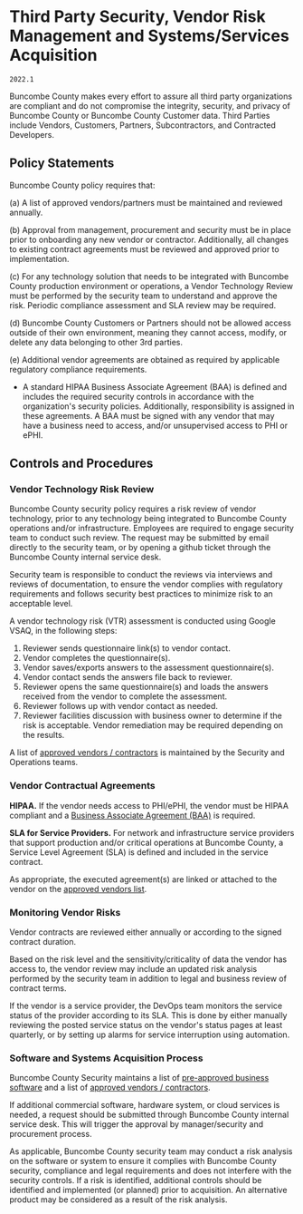 # Third Party Security, Vendor Risk Management and Systems/Services Acquisition

`2022.1`

Buncombe County makes every effort to assure all third party organizations are
compliant and do not compromise the integrity, security, and privacy of Buncombe County
or Buncombe County Customer data. Third Parties include Vendors, Customers, Partners,
Subcontractors, and Contracted Developers.

## Policy Statements

Buncombe County policy requires that:

(a) A list of approved vendors/partners must be maintained and reviewed
annually.

(b) Approval from management, procurement and security must be in place prior to
onboarding any new vendor or contractor.  Additionally, all changes to existing
contract agreements must be reviewed and approved prior to implementation.

(c) For any technology solution that needs to be integrated with Buncombe County
production environment or operations, a Vendor Technology Review must be
performed by the security team to understand and approve the risk.  Periodic
compliance assessment and SLA review may be required.

(d) Buncombe County Customers or Partners should not be allowed access outside of their
own environment, meaning they cannot access, modify, or delete any data
belonging to other 3rd parties.

(e) Additional vendor agreements are obtained as required by applicable
regulatory compliance requirements.

* A standard HIPAA Business Associate Agreement (BAA) is defined and includes
  the required security controls in accordance with the organization's security
  policies. Additionally, responsibility is assigned in these agreements. A BAA
  must be signed with any vendor that may have a business need to access, and/or
  unsupervised access to PHI or ePHI.




## Controls and Procedures


### Vendor Technology Risk Review

Buncombe County security policy requires a risk review of vendor
technology, prior to any technology being integrated to Buncombe County
operations and/or infrastructure. Employees are required to engage security team
to conduct such review. The request may be submitted by email directly to the
security team, or by opening a github ticket through the
Buncombe County internal service desk.

Security team is responsible to conduct the reviews via interviews and reviews
of documentation, to ensure the vendor complies with regulatory requirements and
follows security best practices to minimize risk to an acceptable level.

A vendor technology risk (VTR) assessment is conducted using Google VSAQ, in
the following steps:

1. Reviewer sends questionnaire link(s) to vendor contact.
1. Vendor completes the questionnaire(s).
1. Vendor saves/exports answers to the assessment questionnaire(s).
1. Vendor contact sends the answers file back to reviewer.
1. Reviewer opens the same questionnaire(s) and loads the answers received from
   the vendor to complete the assessment.
1. Reviewer follows up with vendor contact as needed.
1. Reviewer facilities discussion with business owner to determine if the risk
   is acceptable. Vendor remediation may be required depending on the results.

A list of [approved vendors / contractors][1] is maintained by the Security and
Operations teams.

[1]: approved-vendors.md

### Vendor Contractual Agreements

**HIPAA.** If the vendor needs access to PHI/ePHI, the vendor must be HIPAA
compliant and a [Business Associate Agreement (BAA)][BAA] is required.

[BAA]: hipaa-baa.md


**SLA for Service Providers.** For network and infrastructure service providers
that support production and/or critical operations at Buncombe County, a
Service Level Agreement (SLA) is defined and included in the service contract.

As appropriate, the executed agreement(s) are linked or attached to the vendor
on the [approved vendors list][1].

[1]: approved-vendors.md

### Monitoring Vendor Risks

Vendor contracts are reviewed either annually or according to the signed
contract duration.

Based on the risk level and the sensitivity/criticality of data the vendor has
access to, the vendor review may include an updated risk analysis performed by
the security team in addition to legal and business review of contract terms.

If the vendor is a service provider, the DevOps team monitors the service status
of the provider according to its SLA. This is done by either manually reviewing
the posted service status on the vendor's status pages at least quarterly, or by
setting up alarms for service interruption using automation.


### Software and Systems Acquisition Process

Buncombe County Security maintains
a list of [pre-approved business software][1] and
a list of [approved vendors / contractors][2].

[1]: approved-software.md
[2]: approved-vendors.md

If additional commercial software, hardware system, or cloud services is needed,
a request should be submitted through Buncombe County internal service
desk. This will trigger the approval by manager/security and procurement
process.

As applicable, Buncombe County security team may conduct a risk analysis on
the software or system to ensure it complies with Buncombe County security,
compliance and legal requirements and does not interfere with the security
controls. If a risk is identified, additional controls should be identified and
implemented (or planned) prior to acquisition. An alternative product may be
considered as a result of the risk analysis.

